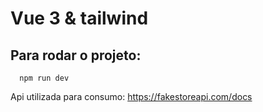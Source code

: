 # Vue 3 & tailwind

## Para rodar o projeto:

```node
  npm run dev
```

Api utilizada para consumo: https://fakestoreapi.com/docs